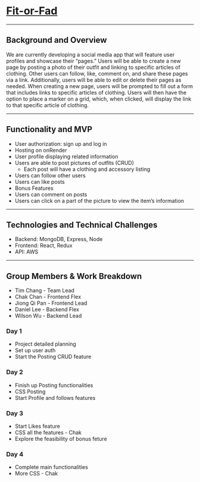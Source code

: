 # [Fit-or-Fad](https://fit-or-fad.onrender.com)
---

## Background and Overview
We are currently developing a social media app that will feature user profiles and showcase their “pages.” Users will be able to create a new page by posting a photo of their outfit and linking to specific articles of clothing. Other users can follow, like, comment on, and share these pages via a link.
Additionally, users will be able to edit or delete their pages as needed. When creating a new page, users will be prompted to fill out a form that includes links to specific articles of clothing. Users will then have the option to place a marker on a grid, which, when clicked, will display the link to that specific article of clothing.

---


## Functionality and MVP
 - User authorization: sign up and log in
 - Hosting on onRender
 - User profile displaying related information
 - Users are able to post pictures of outfits (CRUD)
    - Each post will have a clothing and accessory listing
 - Users can follow other users
 - Users can like posts
 - Bonus Features
 - Users can comment on posts
 - Users can click on a part of the picture to view the item’s information

 ---

## Technologies and Technical Challenges
- Backend: MongoDB, Express, Node
- Frontend: React, Redux
- API: AWS

---



## Group Members & Work Breakdown
 - Tim Chang - Team Lead
 - Chak Chan - Frontend Flex
 - Jiong Qi Pan - Frontend Lead
 - Daniel Lee - Backend Flex
 - Wilson Wu - Backend Lead

### Day 1
 - Project detailed planning 
 - Set up user auth 
 - Start the Posting CRUD feature

### Day 2
 - Finish up Posting functionalities
 - CSS Posting
 - Start Profile and follows features
 
### Day 3
 - Start Likes feature
 - CSS all the features - Chak
 - Explore the feasibility of bonus feture

### Day 4
 - Complete main functionalities
 - More CSS - Chak



